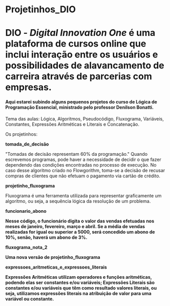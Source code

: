 # Projetinhos_DIO
<h1>DIO - <em>Digital Innovation One</em> é uma plataforma de cursos online que inclui interação entre os usuários e possibilidades de alavancamento de carreira através de parcerias com empresas.</h1>

<h4>Aqui estarei subindo alguns pequenos projetos do curso de Lógica de Programação Essencial, ministrado pelo professor Denilson Bonatti.</h4>

Tema das aulas: Lógica, Algoritmos, Pseudocódigo, Fluxograma, Variáveis, Constantes, Expressões Aritméticas e Literais e Concatenação.

Os projetinhos:

<strong>tomada_de_decisão</strong>

"Tomadas de decisão representam 60% da programação."
Quando escrevemos programas, pode haver a necessidade de decidir o que fazer dependendo das condições encontradas no processo de execução. 
No caso desse algoritmo criado no Flowgorithm, toma-se a decisão de recusar compras de clientes que não efetuam o pagamento via cartão de crédito.

<strong>projetinho_fluxograma</strong>

Fluxograma é uma ferramenta utilizada para representar graficamente um algoritmo, ou seja, a sequência lógica da resolução de um problema.

<strong>funcionario_abono</stong>

Nesse código, o funcionário digita o valor das vendas efetuadas nos meses de janeiro, fevereiro, março e abril.
Se a média de vendas realizadas for igual ou superior a 5000, será concedido um abono de 10%, senão, haverá um abono de 3%.

<strong>fluxograma_nota_2</strong>

Uma nova versão de projetinho_fluxograma

<strong>expressoes_aritmeticas_e_expressoes_literais</strong>

Expressões Aritméticas utilizam operadores e funções aritméticas, podendo elas ser constantes e/ou variáveis;
Expressões Literais são constantes e/ou variáveis que têm como resultado valores literais, ou seja, utilizamos expressões literais na atribuição de valor para uma variável ou constante.
